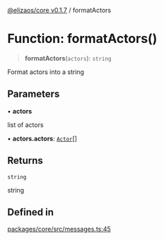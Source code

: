 [@elizaos/core v0.1.7](../index.md) / formatActors

# Function: formatActors()

> **formatActors**(`actors`): `string`

Format actors into a string

## Parameters

• **actors**

list of actors

• **actors.actors**: [`Actor`](../interfaces/Actor.md)[]

## Returns

`string`

string

## Defined in

[packages/core/src/messages.ts:45](https://github.com/JoeyKhd/eliza/blob/main/packages/core/src/messages.ts#L45)
